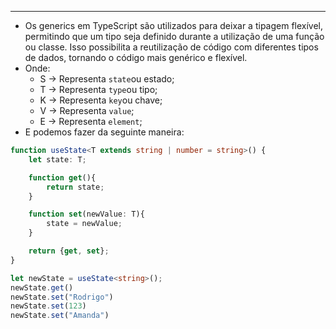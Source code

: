 ___
- Os generics em TypeScript são utilizados para deixar a tipagem flexível, permitindo que um tipo seja definido durante a utilização de uma função ou classe. Isso possibilita a reutilização de código com diferentes tipos de dados, tornando o código mais genérico e flexível.
- Onde:
	- S -> Representa `state`ou estado;
	- T -> Representa `type`ou tipo;
	- K -> Representa `key`ou chave;
	- V -> Representa `value`;
	- E -> Representa `element`;
- E podemos fazer da seguinte maneira:
```ts
function useState<T extends string | number = string>() {
    let state: T;

    function get(){
        return state;
    }

    function set(newValue: T){
        state = newValue;
    }

    return {get, set};
}

let newState = useState<string>();
newState.get()
newState.set("Rodrigo")
newState.set(123)
newState.set("Amanda")
```
